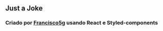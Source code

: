 ## Just a Joke

### Criado por [Francisco5g](https://www.instagram.com/zhoufrancisco.py/?hl=pt-br]) usando React e Styled-components